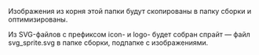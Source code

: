 Изображения из корня этой папки будут скопированы в папку сборки и оптимизированы.

Из SVG-файлов с префиксом icon- и logo- будет собран спрайт — файл svg_sprite.svg в папке сборки, подпапке с изображениями.
